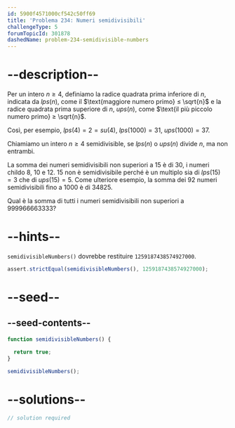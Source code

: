 ```yaml
---
id: 5900f4571000cf542c50ff69
title: 'Problema 234: Numeri semidivisibili'
challengeType: 5
forumTopicId: 301878
dashedName: problem-234-semidivisible-numbers
---
```


# --description--

Per un intero $n ≥ 4$, definiamo la radice quadrata prima inferiore di $n$, indicata da $lps(n)$, come il $\text{maggiore numero primo} ≤ \sqrt{n}$ e la radice quadrata prima superiore di $n$, $ups(n)$, come $\text{il più piccolo numero primo} ≥ \sqrt{n}$.

Così, per esempio, $lps(4) = 2 = su(4)$, $lps(1000) = 31$, $ups(1000) = 37$.

Chiamiamo un intero $n ≥ 4$ semidivisible, se $lps(n)$ o $ups(n)$ divide $n$, ma non entrambi.

La somma dei numeri semidivisibili non superiori a 15 è di 30, i numeri childo 8, 10 e 12. 15 non è semidivisibile perché è un multiplo sia di $lps(15) = 3$ che di $ups(15) = 5$. Come ulteriore esempio, la somma dei 92 numeri semidivisibili fino a 1000 è di 34825.

Qual è la somma di tutti i numeri semidivisibili non superiori a 999966663333?

# --hints--

`semidivisibleNumbers()` dovrebbe restituire `1259187438574927000`.

```js
assert.strictEqual(semidivisibleNumbers(), 1259187438574927000);
```

# --seed--

## --seed-contents--

```js
function semidivisibleNumbers() {

  return true;
}

semidivisibleNumbers();
```

# --solutions--

```js
// solution required
```

